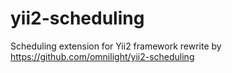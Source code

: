 # yii2-scheduling
Scheduling extension for Yii2 framework rewrite by https://github.com/omnilight/yii2-scheduling
